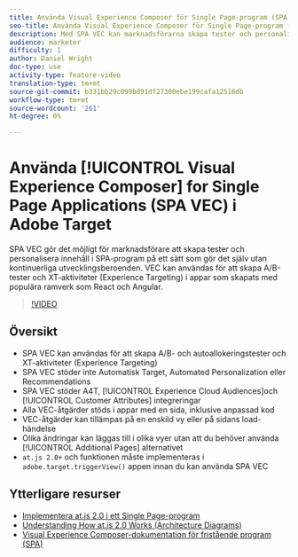```yaml
---
title: Använda Visual Experience Composer för Single Page-program (SPA VEC) i Adobe Target
seo-title: Använda Visual Experience Composer för Single Page-program (SPA VEC) i Adobe Target
description: Med SPA VEC kan marknadsförarna skapa tester och personalisera innehåll i SPA-program på ett sätt som gör det själv utan kontinuerliga utvecklingsberoenden. VEC kan användas för att skapa A/B-tester och XT-aktiviteter (Experience Targeting) i appar som skapats med populära ramverk som React och Angular.
audience: marketer
difficulty: 1
author: Daniel Wright
doc-type: use
activity-type: feature-video
translation-type: tm+mt
source-git-commit: b331bb29c099bd91df27300ebe199cafa12516db
workflow-type: tm+mt
source-wordcount: '261'
ht-degree: 0%

---
```



# Använda [!UICONTROL Visual Experience Composer] for Single Page Applications (SPA VEC) i Adobe Target

SPA VEC gör det möjligt för marknadsförare att skapa tester och personalisera innehåll i SPA-program på ett sätt som gör det själv utan kontinuerliga utvecklingsberoenden. VEC kan användas för att skapa A/B-tester och XT-aktiviteter (Experience Targeting) i appar som skapats med populära ramverk som React och Angular.

>[!VIDEO](https://video.tv.adobe.com/v/26249?quality=12)

## Översikt

* SPA VEC kan användas för att skapa A/B- och autoallokeringstester och XT-aktiviteter (Experience Targeting)
* SPA VEC stöder inte Automatisk Target, Automated Personalization eller Recommendations
* SPA VEC stöder A4T, [!UICONTROL Experience Cloud Audiences]och [!UICONTROL Customer Attributes] integreringar
* Alla VEC-åtgärder stöds i appar med en sida, inklusive anpassad kod
* VEC-åtgärder kan tillämpas på en enskild vy eller på sidans load-händelse
* Olika ändringar kan läggas till i olika vyer utan att du behöver använda [!UICONTROL Additional Pages] alternativet
* `at.js 2.0+` och funktionen måste implementeras i `adobe.target.triggerView()` appen innan du kan använda SPA VEC

## Ytterligare resurser

* [Implementera at.js 2.0 i ett Single Page-program](../implementation/implement-atjs-20-in-a-single-page-application.md)
* [Understanding How at.js 2.0 Works (Architecture Diagrams)](../implementation/understanding-how-atjs-20-works.md)
* [Visual Experience Composer-dokumentation för fristående program (SPA)](https://docs.adobe.com/help/en/target/using/experiences/spa-visual-experience-composer.html)